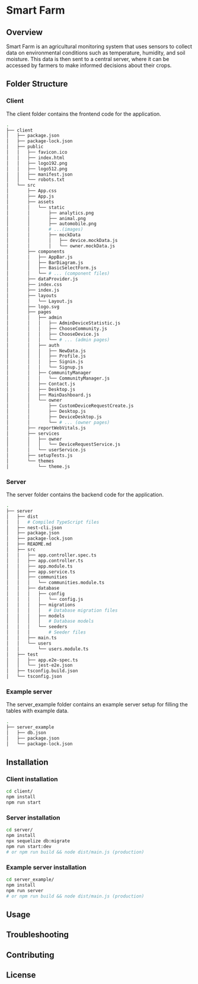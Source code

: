 # Smart Farm

## Overview

Smart Farm is an agricultural monitoring system that uses sensors to collect data on environmental conditions such as temperature, humidity, and soil moisture. This data is then sent to a central server, where it can be accessed by farmers to make informed decisions about their crops.

## Folder Structure

### Client

The client folder contains the frontend code for the application.

```bash
.
├── client
│   ├── package.json
│   ├── package-lock.json
│   ├── public
│   │   ├── favicon.ico
│   │   ├── index.html
│   │   ├── logo192.png
│   │   ├── logo512.png
│   │   ├── manifest.json
│   │   └── robots.txt
│   └── src
│       ├── App.css
│       ├── App.js
│       ├── assets
│       │   └── static
│       │       ├── analytics.png
│       │       ├── animal.png
│       │       ├── automobile.png
│       │       # ...(images)
│       │       ├── mockData
│       │       │   ├── device.mockData.js
│       │       │   └── owner.mockData.js
│       ├── components
│       │   ├── AppBar.js
│       │   ├── BarDiagram.js
│       │   ├── BasicSelectForm.js
│       │   └── # ... (component files)
│       ├── dataProvider.js
│       ├── index.css
│       ├── index.js
│       ├── layouts
│       │   └── Layout.js
│       ├── logo.svg
│       ├── pages
│       │   ├── admin
│       │   │   ├── AdminDeviceStatistic.js
│       │   │   ├── ChooseCommunity.js
│       │   │   ├── ChooseDevice.js
│       │   │   └── # ... (admin pages)
│       │   ├── auth
│       │   │   ├── NewData.js
│       │   │   ├── Profile.js
│       │   │   ├── Signin.js
│       │   │   └── Signup.js
│       │   ├── CommunityManager
│       │   │   └── CommunityManager.js
│       │   ├── Contact.js
│       │   ├── Desktop.js
│       │   ├── MainDashboard.js
│       │   └── owner
│       │       ├── CustomDeviceRequestCreate.js
│       │       ├── Desktop.js
│       │       ├── DeviceDesktop.js
│       │       └── # ... (owner pages)
│       ├── reportWebVitals.js
│       ├── services
│       │   ├── owner
│       │   │   └── DeviceRequestService.js
│       │   └── userService.js
│       ├── setupTests.js
│       └── themes
│           └── theme.js

```
### Server

The server folder contains the backend code for the application.

```bash
.
├── server
│   ├── dist
│   │   # Compiled TypeScript files
│   ├── nest-cli.json
│   ├── package.json
│   ├── package-lock.json
│   ├── README.md
│   ├── src
│   │   ├── app.controller.spec.ts
│   │   ├── app.controller.ts
│   │   ├── app.module.ts
│   │   ├── app.service.ts
│   │   ├── communities
│   │   │   └── communities.module.ts
│   │   ├── database
│   │   │   ├── config
│   │   │   │   └── config.js
│   │   │   ├── migrations
│   │   │   │   # Database migration files
│   │   │   ├── models
│   │   │   │   # Database models
│   │   │   └── seeders
│   │   │       # Seeder files
│   │   ├── main.ts
│   │   └── users
│   │       └── users.module.ts
│   ├── test
│   │   ├── app.e2e-spec.ts
│   │   └── jest-e2e.json
│   ├── tsconfig.build.json
│   └── tsconfig.json
```

### Example server

The server_example folder contains an example server setup for filling the tables with example data.

```bash
.
├── server_example
│   ├── db.json
│   ├── package.json
│   └── package-lock.json
```

## Installation

### Client installation

```bash
cd client/
npm install
npm run start

```

### Server installation

```bash
cd server/
npm install
npx sequelize db:migrate 
npm run start:dev
# or npm run build && node dist/main.js (production)

```

### Example server installation

```bash
cd server_example/
npm install
npm run server
# or npm run build && node dist/main.js (production)

```


## Usage

## Troubleshooting

## Contributing

## License